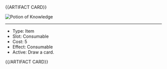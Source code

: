 <!-- ======================================

How to Contribute: https://ggs.wiki/r/howto

Artifact-specific info: https://github.com/GGS-ORG/artifact/blob/master/README.md

====================================== -->


{{ARTIFACT CARD}}

<!-- Card image goes here. -->

![Potion of Knowledge](https://i.imgur.com/7WaFMsx.jpg)

---

<!-- Card description goes here. -->

* Type: Item
* Slot: Consumable
* Cost: 5
* Effect: Consumable
* Active: Draw a card.

{{/ARTIFACT CARD}}
